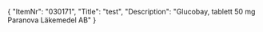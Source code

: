 {
  "ItemNr": "030171",
  "Title": "test",
  "Description": "Glucobay, tablett 50 mg Paranova Läkemedel AB"
}